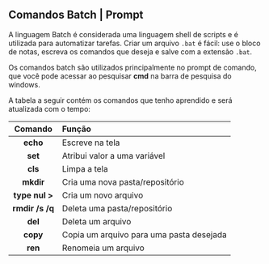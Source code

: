 ## Comandos Batch | Prompt 

A linguagem Batch é considerada uma linguagem shell de scripts e é utilizada para automatizar tarefas. Criar um arquivo `.bat` é fácil: use o bloco de notas, escreva os comandos que deseja e salve com a extensão `.bat`.  

Os comandos batch são utilizados principalmente no prompt de comando, que você pode acessar ao pesquisar **cmd** na barra de pesquisa do windows.

A tabela a seguir contém os comandos que tenho aprendido e será atualizada com o tempo: 

| Comando | Função |
| :-----: | :----- |
|  **echo** | Escreve na tela  |
| **set**  | Atribui valor a uma variável  |
| **cls** | Limpa a tela
| **mkdir** | Cria uma nova pasta/repositório
| **type nul >** | Cria um novo arquivo 
| **rmdir /s /q** | Deleta uma pasta/repositório
| **del** | Deleta um arquivo
| **copy** | Copia um arquivo para uma pasta desejada
| **ren** | Renomeia um arquivo